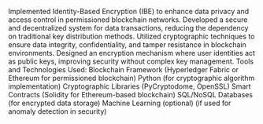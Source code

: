 Implemented Identity-Based Encryption (IBE) to enhance data privacy and access control in permissioned blockchain networks.
Developed a secure and decentralized system for data transactions, reducing the dependency on traditional key distribution methods.
Utilized cryptographic techniques to ensure data integrity, confidentiality, and tamper resistance in blockchain environments.
Designed an encryption mechanism where user identities act as public keys, improving security without complex key management.
Tools and Technologies Used:
Blockchain Framework (Hyperledger Fabric or Ethereum for permissioned blockchain)
Python (for cryptographic algorithm implementation)
Cryptographic Libraries (PyCryptodome, OpenSSL)
Smart Contracts (Solidity for Ethereum-based blockchain)
SQL/NoSQL Databases (for encrypted data storage)
Machine Learning (optional) (if used for anomaly detection in security)
